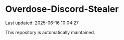 # Overdose-Discord-Stealer

Last updated: 2025-06-16 10:04:27

This repository is automatically maintained.
